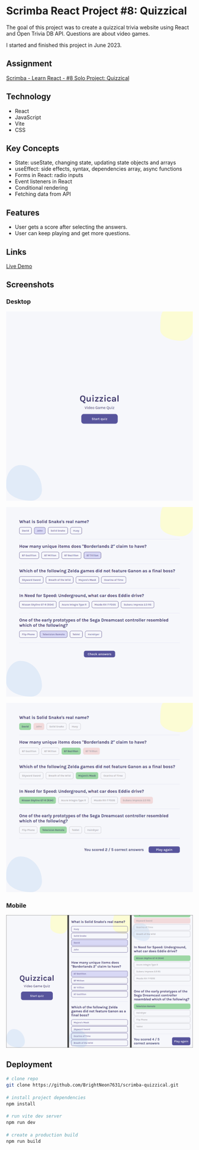 # Scrimba React Project #8: Quizzical

The goal of this project was to create a quizzical trivia website using React and Open Trivia DB API. Questions are about video games.

I started and finished this project in June 2023.

## Assignment

[Scrimba - Learn React - #8 Solo Project: Quizzical](https://scrimba.com/learn/learnreact)

## Technology

- React
- JavaScript
- Vite
- CSS

## Key Concepts

- State: useState, changing state, updating state objects and arrays
- useEffect: side effects, syntax, dependencies array, async functions
- Forms in React: radio inputs
- Event listeners in React
- Conditional rendering
- Fetching data from API

## Features

- User gets a score after selecting the answers.
- User can keep playing and get more questions.

## Links

[Live Demo](https://bn7631-scrimba-scrimba-quizzical.pages.dev)

## Screenshots

### Desktop

![Desktop Screenshot](screenshots/desktop1.png)

![Desktop Screenshot](screenshots/desktop2.png)

![Desktop Screenshot](screenshots/desktop3.png)

### Mobile

![Mobile Screenshot](screenshots/mobile.png)

## Deployment

```bash
# clone repo
git clone https://github.com/BrightNeon7631/scrimba-quizzical.git

# install project dependencies
npm install

# run vite dev server
npm run dev

# create a production build
npm run build
```